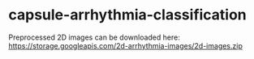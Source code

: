 # capsule-arrhythmia-classification

Preprocessed 2D images can be downloaded here: https://storage.googleapis.com/2d-arrhythmia-images/2d-images.zip
